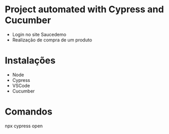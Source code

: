# Project automated with Cypress and Cucumber
- Login no site Saucedemo 
- Realização de compra de um produto 

# Instalações 

- Node 
- Cypress
- VSCode 
- Cucumber

# Comandos 
npx cypress open

